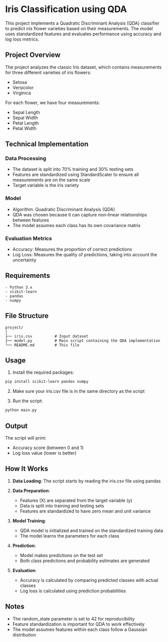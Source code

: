 # Iris Classification using QDA

This project implements a Quadratic Discriminant Analysis (QDA) classifier to predict iris flower varieties based on their measurements. The model uses standardized features and evaluates performance using accuracy and log loss metrics.

## Project Overview

The project analyzes the classic Iris dataset, which contains measurements for three different varieties of iris flowers:
- Setosa
- Versicolor
- Virginica

For each flower, we have four measurements:
- Sepal Length
- Sepal Width
- Petal Length
- Petal Width

## Technical Implementation

### Data Processing
- The dataset is split into 70% training and 30% testing sets
- Features are standardized using StandardScaler to ensure all measurements are on the same scale
- Target variable is the iris variety

### Model
- Algorithm: Quadratic Discriminant Analysis (QDA)
- QDA was chosen because it can capture non-linear relationships between features
- The model assumes each class has its own covariance matrix

### Evaluation Metrics
- Accuracy: Measures the proportion of correct predictions
- Log Loss: Measures the quality of predictions, taking into account the uncertainty

## Requirements

```
- Python 3.x
- scikit-learn
- pandas
- numpy
```

## File Structure

```
project/
│
├── iris.csv          # Input dataset
├── model.py          # Main script containing the QDA implementation
└── README.md         # This file
```

## Usage

1. Install the required packages:
```bash
pip install scikit-learn pandas numpy
```

2. Make sure your iris.csv file is in the same directory as the script

3. Run the script:
```bash
python main.py
```

## Output

The script will print:
- Accuracy score (between 0 and 1)
- Log loss value (lower is better)

## How It Works

1. **Data Loading**: The script starts by reading the iris.csv file using pandas

2. **Data Preparation**:
   - Features (X) are separated from the target variable (y)
   - Data is split into training and testing sets
   - Features are standardized to have zero mean and unit variance

3. **Model Training**:
   - QDA model is initialized and trained on the standardized training data
   - The model learns the parameters for each class

4. **Prediction**:
   - Model makes predictions on the test set
   - Both class predictions and probability estimates are generated

5. **Evaluation**:
   - Accuracy is calculated by comparing predicted classes with actual classes
   - Log loss is calculated using prediction probabilities

## Notes

- The random_state parameter is set to 42 for reproducibility
- Feature standardization is important for QDA to work effectively
- The model assumes features within each class follow a Gaussian distribution
